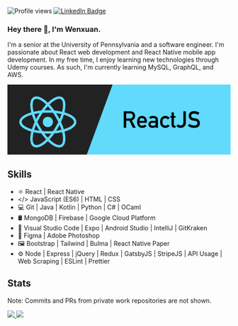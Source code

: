 ![Profile views](https://gpvc.arturio.dev/wenxchn)  [![LinkedIn Badge](https://img.shields.io/badge/LinkedIn-Profile-informational?style=flat&logo=linkedin&logoColor=white&color=0D76A8)](https://www.linkedin.com/in/wenxchn/)



### Hey there 👋, I'm Wenxuan.

I'm a senior at the University of Pennsylvania and a software engineer. I'm passionate about React web development and React Native mobile app development. In my free time, I enjoy learning new technologies through Udemy courses. As such, I'm currently learning MySQL, GraphQL, and AWS.

![React Web and Mobile Developer](https://github.com/Wenxchn/Wenxchn/blob/main/React.png)

## Skills
* ⚛ React | React Native
* </> JavaScript (ES6) | HTML | CSS
* 💻 Git | Java | Kotlin | Python | C# | OCaml
* 🛢 MongoDB | Firebase | Google Cloud Platform
* 🔧 Visual Studio Code | Expo | Android Studio | IntelliJ | GitKraken
* 🎨 Figma | Adobe Photoshop
* 🖼️ Bootstrap | Tailwind | Bulma | React Native Paper
* ⚙️ Node | Express | jQuery | Redux | GatsbyJS | StripeJS | API Usage | Web Scraping | ESLint | Prettier
## Stats
Note: Commits and PRs from private work repositories are not shown.

<a href="https://github.com/wenxchn">
  <img height="150em" src="https://github-readme-stats.vercel.app/api/top-langs/?username=wenxchn&layout=compact&exclude_repo=InstagramClone"/>
</a>
<a href="https://github.com/wenxchn">
  <img height="150em" src="https://github-readme-stats.vercel.app/api?username=wenxchn&custom_title=Github+Stats&count_private=true&hide=issues&include_all_commits=true"/>
</a>
